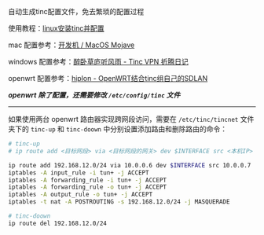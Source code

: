 自动生成tinc配置文件，免去繁琐的配置过程

使用教程：[linux安装tinc并配置](https://www.lvaohui.top/article/202101251558/)

mac 配置参考：[开发机 / MacOS Mojave](https://chanix.github.io/TincCookbook/examples/4-HowToInstallTincOnMacOSMojave.html)

windows 配置参考：[醉卧草庐听风雨 - Tinc VPN 折腾日记](https://wuzk.ink/2018/09/13/2018/20180913/#Windows%E5%AE%A2%E6%88%B7%E7%AB%AFpc)

openwrt 配置参考：[hiplon - OpenWRT结合tinc组自己的SDLAN](https://cloud.tencent.com/developer/article/1666197)

***openwrt 除了配置，还需要修改 `/etc/config/tinc` 文件***

---

如果使用两台 openwrt 路由器实现跨网段访问，需要在 `/etc/tinc/tincnet` 文件夹下的 `tinc-up` 和 `tinc-doown` 中分别设置添加路由和删除路由的命令：

~~~bash
# tinc-up
# ip route add <目标网段> via <目标网段的网关> dev $INTERFACE src <本机IP>

ip route add 192.168.12.0/24 via 10.0.0.6 dev $INTERFACE src 10.0.0.7
iptables -A input_rule -i tun+ -j ACCEPT
iptables -A forwarding_rule -i tun+ -j ACCEPT
iptables -A forwarding_rule -o tun+ -j ACCEPT
iptables -A output_rule -o tun+ -j ACCEPT
iptables -t nat -A POSTROUTING -s 192.168.12.0/24 -j MASQUERADE

# tinc-doown
ip route del 192.168.12.0/24
~~~
